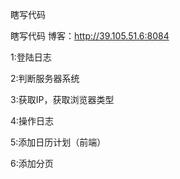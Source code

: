 瞎写代码

瞎写代码 博客：http://39.105.51.6:8084

1:登陆日志

2:判断服务器系统

3:获取IP，获取浏览器类型

4:操作日志

5:添加日历计划（前端）

6:添加分页
